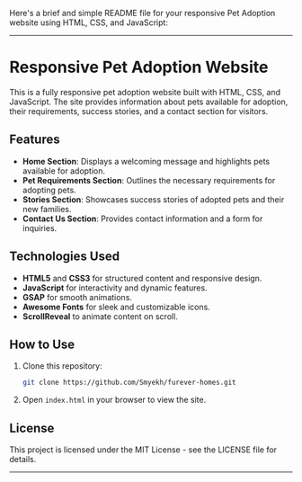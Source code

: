 Here's a brief and simple README file for your responsive Pet Adoption website using HTML, CSS, and JavaScript:

---

# Responsive Pet Adoption Website

This is a fully responsive pet adoption website built with HTML, CSS, and JavaScript. The site provides information about pets available for adoption, their requirements, success stories, and a contact section for visitors.

## Features

- **Home Section**: Displays a welcoming message and highlights pets available for adoption.
- **Pet Requirements Section**: Outlines the necessary requirements for adopting pets.
- **Stories Section**: Showcases success stories of adopted pets and their new families.
- **Contact Us Section**: Provides contact information and a form for inquiries.

## Technologies Used

- **HTML5** and **CSS3** for structured content and responsive design.
- **JavaScript** for interactivity and dynamic features.
- **GSAP** for smooth animations.
- **Awesome Fonts** for sleek and customizable icons.
- **ScrollReveal** to animate content on scroll.

## How to Use

1. Clone this repository:
   ```bash
   git clone https://github.com/Smyekh/furever-homes.git
   ```
2. Open `index.html` in your browser to view the site.

## License

This project is licensed under the MIT License - see the LICENSE file for details.

---
